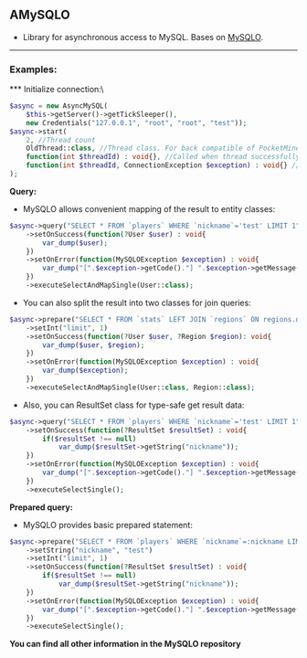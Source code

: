 ## AMySQLO
 - Library for asynchronous access to MySQL. Bases on [MySQLO](https://github.com/CloudMinePE/MySQLO).
---
### Examples:
*** Initialize connection:\
```php
$async = new AsyncMySQL(
    $this->getServer()->getTickSleeper(),
    new Credentials("127.0.0.1", "root", "root", "test"));
$async->start(
    2, //Thread count
    OldThread::class, //Thread class. For back compatible of PocketMineMP-API. OldThread to API 3, and NewThread to API 4. You can use DefaultThread for other CLI scripts.
    function(int $threadId) : void{}, //Called when thread successfully connect to your MySQL server
    function(int $threadId, ConnectionException $exception) : void{} //Called if thread cannot connect to mysql 
);
```
**Query:**
 - MySQLO allows convenient mapping of the result to entity classes:
```php
$async->query("SELECT * FROM `players` WHERE `nickname`='test' LIMIT 1")
    ->setOnSuccess(function(?User $user) : void{
        var_dump($user);
    })
    ->setOnError(function(MySQLOException $exception) : void{
        var_dump("[".$exception->getCode()."] ".$exception->getMessage());
    })
    ->executeSelectAndMapSingle(User::class); 
 ```
 - You can also split the result into two classes for join queries:
```php
$async->prepare("SELECT * FROM `stats` LEFT JOIN `regions` ON regions.owner=stats.user LIMIT :limit")
    ->setInt("limit", 1)
    ->setOnSuccess(function(?User $user, ?Region $region): void{
        var_dump($user, $region);
    })
    ->setOnError(function(MySQLOException $exception) : void{
        var_dump($exception);
    })
    ->executeSelectAndMapSingle(User::class, Region::class);
```
 - Also, you can ResultSet class for type-safe get result data:
```php
$async->query("SELECT * FROM `players` WHERE `nickname`='test' LIMIT 1")
    ->setOnSuccess(function(?ResultSet $resultSet) : void{
        if($resultSet !== null)
            var_dump($resultSet->getString("nickname"));
    })
    ->setOnError(function(MySQLOException $exception) : void{
        var_dump("[".$exception->getCode()."] ".$exception->getMessage());
    })
    ->executeSelectSingle();
```
**Prepared query:**
 - MySQLO provides basic prepared statement:
```php
$async->prepare("SELECT * FROM `players` WHERE `nickname`=:nickname LIMIT :limit")
    ->setString("nickname", "test")
    ->setInt("limit", 1)
    ->setOnSuccess(function(?ResultSet $resultSet) : void{
        if($resultSet !== null)
            var_dump($resultSet->getString("nickname"));
    })
    ->setOnError(function(MySQLOException $exception) : void{
        var_dump("[".$exception->getCode()."] ".$exception->getMessage());
    })
    ->executeSelectSingle();
```
**You can find all other information in the MySQLO repository**